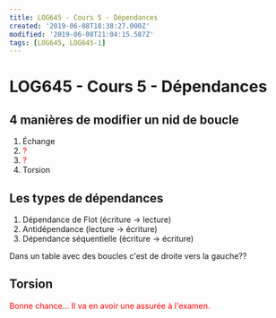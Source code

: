 ```yaml
---
title: LOG645 - Cours 5 - Dépendances
created: '2019-06-08T18:38:27.000Z'
modified: '2019-06-08T21:04:15.587Z'
tags: [LOG645, LOG645-1]
---
```


# LOG645 - Cours 5 - Dépendances

## 4 manières de modifier un nid de boucle
1. Échange
1. <span style="color:red">?</span>
1. <span style="color:red">?</span>
1. Torsion 

## Les types de dépendances
1. Dépendance de Flot (écriture -> lecture)
1. Antidépendance (lecture -> écriture)
1. Dépendance séquentielle (écriture -> écriture)

Dans un table avec des boucles c'est de droite vers la gauche??

## Torsion
<span style="color:red">Bonne chance... Il va en avoir une assurée à l'examen.</span>
